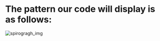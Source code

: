 # The pattern our code will display is as follows:
![spirogragh_img](https://github.com/Chillpill9797/spirograph/assets/133206040/6d76c8c1-1245-4afa-9267-87df89a163f2)
